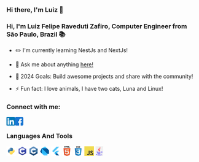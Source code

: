 ### Hi there, I'm Luiz 👋

### Hi, I'm Luiz Felipe Raveduti Zafiro, Computer Engineer from São Paulo, Brazil 📚

- ✏️ I'm currently learning NestJs and NextJs!

- 💬 Ask me about anything [here!][ask]

- 📆 2024 Goals: Build awesome projects and share with the community!
- ⚡ Fun fact: I love animals, I have two cats, Luna and Linux! 

### Connect with me:

<a href="https://www.linkedin.com/in/luizfeliperavedutizafiro/">
  <img align="left" alt="Luiz Zafiro | Linkedin" width="22px" src="https://github.com/LZafiro/LZafiro/blob/master/assets/linkedin.svg" />
</a>
<a href="https://www.linkedin.com/in/luizfeliperavedutizafiro/">
  <img align="left" alt="Luiz Zafiro | Facebook" width="22px" src="https://github.com/LZafiro/LZafiro/blob/master/assets/facebook.svg" />
</a>

<br />

### Languages And Tools

<code><img height="25" src="https://raw.githubusercontent.com/github/explore/80688e429a7d4ef2fca1e82350fe8e3517d3494d/topics/python/python.png"></code>
<code><img height="25" src="https://github.com/LZafiro/LZafiro/blob/master/assets/c.png"></code>
<code><img height="25" src="https://raw.githubusercontent.com/github/explore/80688e429a7d4ef2fca1e82350fe8e3517d3494d/topics/cpp/cpp.png"></code>
<code><img height="25" src="https://raw.githubusercontent.com/github/explore/80688e429a7d4ef2fca1e82350fe8e3517d3494d/topics/dart/dart.png"></code>
<code><img height="25" src="https://raw.githubusercontent.com/github/explore/80688e429a7d4ef2fca1e82350fe8e3517d3494d/topics/flutter/flutter.png"></code>
<code><img height="25" src="https://raw.githubusercontent.com/github/explore/80688e429a7d4ef2fca1e82350fe8e3517d3494d/topics/html/html.png"></code>
<code><img height="25" src="https://raw.githubusercontent.com/github/explore/80688e429a7d4ef2fca1e82350fe8e3517d3494d/topics/css/css.png"></code>
<code><img height="25" src="https://raw.githubusercontent.com/github/explore/80688e429a7d4ef2fca1e82350fe8e3517d3494d/topics/javascript/javascript.png"></code>
<code><img height="25" src="https://github.com/LZafiro/LZafiro/blob/master/assets/java.png"></code>

[compiler_proj]: https://github.com/LZafiro/cMinus-Compiler
[ask]: https://github.com/LZafiro/LZafiro/issues
[linkedin]: https://www.linkedin.com/in/luiz-felipe-raveduti-zafiro-3b566a139/
[facebook]: https://www.facebook.com/LuizFelipeZafiro/
